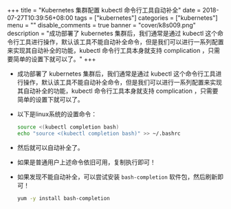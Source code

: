 +++
title = "Kubernetes 集群配置 kubectl 命令行工具自动补全"
date = 2018-07-27T10:39:56+08:00
tags = ["kubernetes"]
categories = ["kubernetes"]
menu = ""
disable_comments = true
banner = "cover/k8s009.png"
description = "成功部署了 kubernetes 集群后，我们通常是通过 kubectl 这个命令行工具进行操作，默认该工具不能自动补全命令，但是我们可以进行一系列配置来实现其自动补全的功能，kubectl 命令行工具本身就支持 complication ，只需要简单的设置下就可以了。"
+++
- 成功部署了 kubernetes 集群后，我们通常是通过 kubectl 这个命令行工具进行操作，默认该工具不能自动补全命令，但是我们可以进行一系列配置来实现其自动补全的功能，kubectl 命令行工具本身就支持 complication ，只需要简单的设置下就可以了。

- 以下是linux系统的设置命令：
  
    ```bash
    source <(kubectl completion bash)
    echo "source <(kubectl completion bash)" >> ~/.bashrc
    ```
- 然后就可以自动补全了。
- 如果是普通用户上述命令依旧可用，复制执行即可！
- 如果发现不能自动补全，可以尝试安装 `bash-completion` 软件包，然后刷新即可！
  
    ```bash
    yum -y install bash-completion
    ```